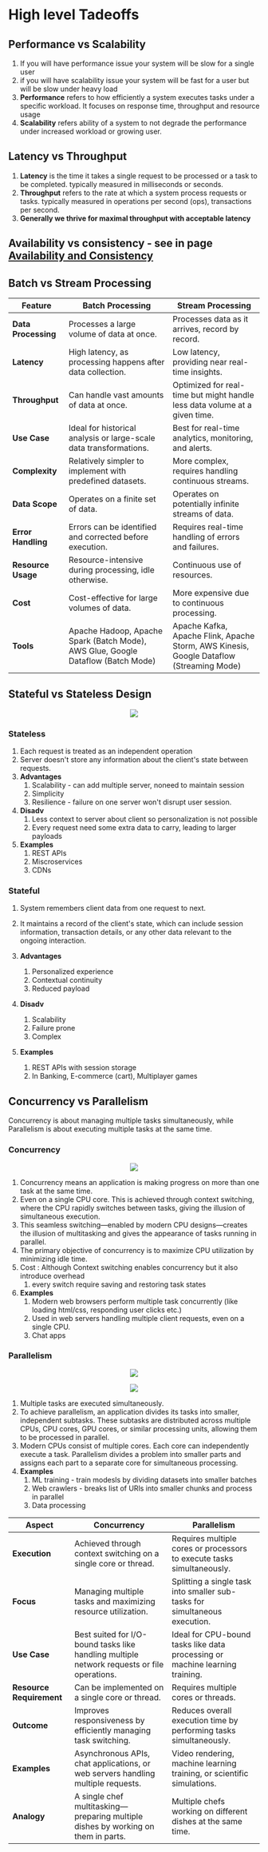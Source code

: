 # High level Tadeoffs

## **Performance vs Scalability**

1. If you will have performance issue your system will be slow for a single user
2. if you will have scalability issue your system will be fast for a user but will be slow under heavy load
3. **Performance** refers to how efficiently a system executes tasks under a specific workload. It focuses on response time, throughput and resource usage
4. **Scalability** refers ability of a system to not degrade the performance under increased workload or growing user.

## **Latency vs Throughput**

1. **Latency** is the time it takes a single request to be processed or a task to be completed. typically measured in milliseconds or seconds.
2. **Throughput** refers to the rate at which a system process requests or tasks. typically measured in operations per second (ops), transactions per second.
3. **Generally we thrive for maximal throughput with acceptable latency**

## **Availability vs consistency - see in page [Availability and Consistency](Availability-Consistency.md)**

## **Batch vs Stream Processing**

| Feature             | Batch Processing                                                                 | Stream Processing                                                                       |
| ------------------- | -------------------------------------------------------------------------------- | --------------------------------------------------------------------------------------- |
| **Data Processing** | Processes a large volume of data at once.                                        | Processes data as it arrives, record by record.                                         |
| **Latency**         | High latency, as processing happens after data collection.                       | Low latency, providing near real-time insights.                                         |
| **Throughput**      | Can handle vast amounts of data at once.                                         | Optimized for real-time but might handle less data volume at a given time.              |
| **Use Case**        | Ideal for historical analysis or large-scale data transformations.               | Best for real-time analytics, monitoring, and alerts.                                   |
| **Complexity**      | Relatively simpler to implement with predefined datasets.                        | More complex, requires handling continuous streams.                                     |
| **Data Scope**      | Operates on a finite set of data.                                                | Operates on potentially infinite streams of data.                                       |
| **Error Handling**  | Errors can be identified and corrected before execution.                         | Requires real-time handling of errors and failures.                                     |
| **Resource Usage**  | Resource-intensive during processing, idle otherwise.                            | Continuous use of resources.                                                            |
| **Cost**            | Cost-effective for large volumes of data.                                        | More expensive due to continuous processing.                                            |
| **Tools**           | Apache Hadoop, Apache Spark (Batch Mode), AWS Glue, Google Dataflow (Batch Mode) | Apache Kafka, Apache Flink, Apache Storm, AWS Kinesis, Google Dataflow (Streaming Mode) |

## Stateful vs Stateless Design

<p align="center">
   <img src="/img/hld/stateless-vs-full.png" />
</p>

### Stateless

1. Each request is treated as an independent operation
2. Server doesn't store any information about the client's state between requests.
3. **Advantages**
   1. Scalability - can add multiple server, noneed to maintain session
   2. Simplicity
   3. Resilience - failure on one server won't disrupt user session.
4. **Disadv**
   1. Less context to server about client so personalization is not possible
   2. Every request need some extra data to carry, leading to larger payloads
5. **Examples**
   1. REST APIs
   2. Miscroservices
   3. CDNs

### Stateful

1. System remembers client data from one request to next.
2. It maintains a record of the client's state, which can include session information, transaction details, or any other data relevant to the ongoing interaction.
3. **Advantages**

   1. Personalized experience
   2. Contextual continuity
   3. Reduced payload

4. **Disadv**

   1. Scalability
   2. Failure prone
   3. Complex

5. **Examples**

   1. REST APIs with session storage
   2. In Banking, E-commerce (cart), Multiplayer games

## Concurrency vs Parallelism

Concurrency is about managing multiple tasks simultaneously, while Parallelism is about executing multiple tasks at the same time.

### Concurrency

<p align="center">
   <img src="/img/hld/concurrency.png" />
</p>

1. Concurrency means an application is making progress on more than one task at the same time.
2. Even on a single CPU core. This is achieved through context switching, where the CPU rapidly switches between tasks, giving the illusion of simultaneous execution.
3. This seamless switching—enabled by modern CPU designs—creates the illusion of multitasking and gives the appearance of tasks running in parallel.
4. The primary objective of concurrency is to maximize CPU utilization by minimizing idle time.
5. Cost : Although Context switching enables concurrency but it also introduce overhead
   1. every switch require saving and restoring task states
6. **Examples**
   1. Modern web browsers perform multiple task concurrently (like loading html/css, responding user clicks etc.)
   2. Used in web servers handling multiple client requests, even on a single CPU.
   3. Chat apps

### Parallelism

<p align="center">
   <img src="/img/hld/parallelism.png" />
</p>
<p align="center">
   <img src="/img/hld/parallelism2.png" />
</p>

1. Multiple tasks are executed simultaneously.
2. To achieve parallelism, an application divides its tasks into smaller, independent subtasks. These subtasks are distributed across multiple CPUs, CPU cores, GPU cores, or similar processing units, allowing them to be processed in parallel.
3. Modern CPUs consist of multiple cores. Each core can independently execute a task. Parallelism divides a problem into smaller parts and assigns each part to a separate core for simultaneous processing.
4. **Examples**
   1. ML training - train modesls by dividing datasets into smaller batches
   2. Web crawlers - breaks list of URls into smaller chunks and process in parallel
   3. Data processing

| **Aspect**               | **Concurrency**                                                                             | **Parallelism**                                                              |
| ------------------------ | ------------------------------------------------------------------------------------------- | ---------------------------------------------------------------------------- |
| **Execution**            | Achieved through context switching on a single core or thread.                              | Requires multiple cores or processors to execute tasks simultaneously.       |
| **Focus**                | Managing multiple tasks and maximizing resource utilization.                                | Splitting a single task into smaller sub-tasks for simultaneous execution.   |
| **Use Case**             | Best suited for I/O-bound tasks like handling multiple network requests or file operations. | Ideal for CPU-bound tasks like data processing or machine learning training. |
| **Resource Requirement** | Can be implemented on a single core or thread.                                              | Requires multiple cores or threads.                                          |
| **Outcome**              | Improves responsiveness by efficiently managing task switching.                             | Reduces overall execution time by performing tasks simultaneously.           |
| **Examples**             | Asynchronous APIs, chat applications, or web servers handling multiple requests.            | Video rendering, machine learning training, or scientific simulations.       |
| **Analogy**              | A single chef multitasking—preparing multiple dishes by working on them in parts.           | Multiple chefs working on different dishes at the same time.                 |
